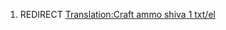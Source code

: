 1.  REDIRECT [Translation:Craft ammo shiva 1
    txt/el](Translation:Craft_ammo_shiva_1_txt/el "wikilink")